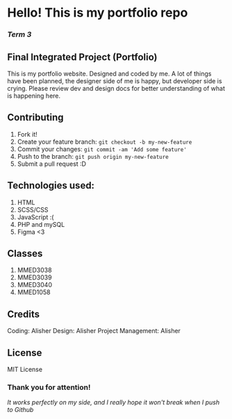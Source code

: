 # Hello! This is my portfolio repo

### *Term 3*
## Final Integrated Project (Portfolio)

This is my portfolio website. Designed and coded by me. 
A lot of things have been planned, the designer side of me is happy, but developer side is crying. Please review dev and design docs for better understanding of what is happening here. 


## Contributing

1. Fork it!
2. Create your feature branch: `git checkout -b my-new-feature`
3. Commit your changes: `git commit -am 'Add some feature'`
4. Push to the branch: `git push origin my-new-feature`
5. Submit a pull request :D

## Technologies used:
1. HTML
2. SCSS/CSS
3. JavaScript :(
4. PHP and mySQL
4. Figma <3

## Classes

1. MMED3038
2. MMED3039
3. MMED3040
4. MMED1058

## Credits

Coding: Alisher
Design: Alisher
Project Management: Alisher

## License
MIT License

### Thank you for attention!
*It works perfectly on my side, and I really hope it won't break when I push to Github*
